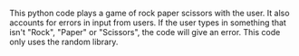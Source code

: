 This python code plays a game of rock paper scissors with the user. It also accounts for errors in input from users. If the user types in something that isn't "Rock", "Paper" or "Scissors", the code will give an error. 
This code only uses the random library. 
